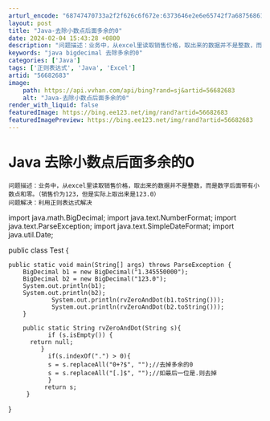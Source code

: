 ```yaml
---
arturl_encode: "68747470733a2f2f626c6f672e:6373646e2e6e65742f7a687568616f68656c6c6f776f726c64:2f61727469636c652f64657461696c732f3536363832363833"
layout: post
title: "Java-去除小数点后面多余的0"
date: 2024-02-04 15:43:28 +0800
description: "问题描述：业务中，从excel里读取销售价格，取出来的数据并不是整数，而是数字后面带有小数点和零。（"
keywords: "java bigdecimal 去除多余的0"
categories: ['Java']
tags: ['正则表达式', 'Java', 'Excel']
artid: "56682683"
image:
    path: https://api.vvhan.com/api/bing?rand=sj&artid=56682683
    alt: "Java-去除小数点后面多余的0"
render_with_liquid: false
featuredImage: https://bing.ee123.net/img/rand?artid=56682683
featuredImagePreview: https://bing.ee123.net/img/rand?artid=56682683
---
```


# Java 去除小数点后面多余的0

```
问题描述：业务中，从excel里读取销售价格，取出来的数据并不是整数，而是数字后面带有小数点和零。（销售价为123，但是实际上取出来是123.0）
问题解决：利用正则表达式解决

```
import java.math.BigDecimal;
import java.text.NumberFormat;
import java.text.ParseException;
import java.text.SimpleDateFormat;
import java.util.Date;

public class Test {

	public static void main(String[] args) throws ParseException {
		BigDecimal b1 = new BigDecimal("1.345550000");
		BigDecimal b2 = new BigDecimal("123.0");
		System.out.println(b1);
		System.out.println(b2);	                                            
                System.out.println(rvZeroAndDot(b1.toString()));         
                System.out.println(rvZeroAndDot(b2.toString()));
		}
	
        public static String rvZeroAndDot(String s){  
    	       if (s.isEmpty()) {
		  return null;
		     }
               if(s.indexOf(".") > 0){  
               s = s.replaceAll("0+?$", "");//去掉多余的0  
               s = s.replaceAll("[.]$", "");//如最后一位是.则去掉  
               }  
              return s;  
         }  
	
	

}


```

```